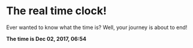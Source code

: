 # The real time clock!

Ever wanted to know what the time is? Well, your journey is about to end!

**The time is Dec 02, 2017, 06:54**